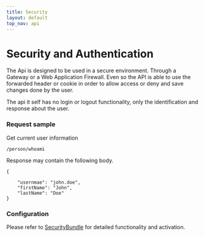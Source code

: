 ```yaml
---
title: Security
layout: default
top_nav: api
---
```


# Security and Authentication

The Api is designed to be used in a secure environment. Through a Gateway or a Web Application Firewall. 
Even so the API is able to use the forwarded header or cookie in order to allow access or deny and save changes done by 
the user.

The api it self has no login or logout functionality, only the identification and response about the user.

### Request sample

Get current user information

````
/person/whoami
````

Response may contain the following body.

```
{

    "usernmae": "john.doe",
    "firstName": "John",
    "lastName": "Doe"
}
```

### Configuration

Please refer to [SecurityBundle](https://github.com/libgraviton/graviton/tree/develop/src/Graviton/SecurityBundle) 
for detailed functionality and activation.